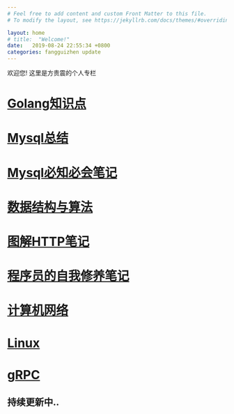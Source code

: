 ```yaml
---
# Feel free to add content and custom Front Matter to this file.
# To modify the layout, see https://jekyllrb.com/docs/themes/#overriding-theme-defaults

layout: home
# title:  "Welcome!"
date:   2019-08-24 22:55:34 +0800
categories: fangguizhen update
---
```

欢迎您! 这里是方贵震的个人专栏

# [Golang知识点](https://github.com/fangguizhen/Notes/blob/master/Golang%E7%9F%A5%E8%AF%86%E7%82%B9.md)

# [Mysql总结](https://github.com/fangguizhen/Notes/blob/master/Mysql.md)

# [Mysql必知必会笔记](https://github.com/fangguizhen/Notes/blob/master/MYSQL%E5%BF%85%E7%9F%A5%E5%BF%85%E4%BC%9A.md)

# [数据结构与算法](https://github.com/fangguizhen/Notes/blob/master/%E6%95%B0%E6%8D%AE%E7%BB%93%E6%9E%84%E4%B8%8E%E7%AE%97%E6%B3%95.md)

# [图解HTTP笔记](https://github.com/fangguizhen/Notes/blob/master/%E5%9B%BE%E8%A7%A3HTTP%E7%AC%94%E8%AE%B0.md)

# [程序员的自我修养笔记](https://github.com/fangguizhen/Notes/blob/master/%E7%A8%8B%E5%BA%8F%E5%91%98%E7%9A%84%E8%87%AA%E6%88%91%E4%BF%AE%E5%85%BB%E7%AC%94%E8%AE%B0.md)

# [计算机网络](https://github.com/fangguizhen/Notes/blob/master/%E8%AE%A1%E7%AE%97%E6%9C%BA%E7%BD%91%E7%BB%9C.md)

# [Linux](https://github.com/fangguizhen/Notes/blob/master/Linux.md)

# [gRPC](https://github.com/fangguizhen/Notes/blob/master/gRPC.md)

## 持续更新中..